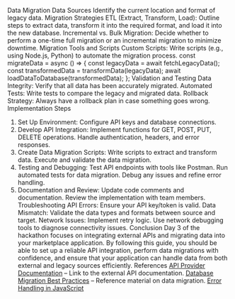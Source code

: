 Data Migration
Data Sources
Identify the current location and format of legacy data.
Migration Strategies
ETL (Extract, Transform, Load): Outline steps to extract data, transform it into the required format, and load it into the new database.
Incremental vs. Bulk Migration: Decide whether to perform a one-time full migration or an incremental migration to minimize downtime.
Migration Tools and Scripts
Custom Scripts: Write scripts (e.g., using Node.js, Python) to automate the migration process.
const migrateData = async () => {
  const legacyData = await fetchLegacyData();
  const transformedData = transformData(legacyData);
  await loadDataToDatabase(transformedData);
};
Validation and Testing
Data Integrity: Verify that all data has been accurately migrated.
Automated Tests: Write tests to compare the legacy and migrated data.
Rollback Strategy: Always have a rollback plan in case something goes wrong.
Implementation Steps
1. Set Up Environment: Configure API keys and database connections.
2. Develop API Integration: Implement functions for GET, POST, PUT, DELETE operations. Handle authentication, headers, and error responses.
3. Create Data Migration Scripts: Write scripts to extract and transform data. Execute and validate the data migration.
4. Testing and Debugging: Test API endpoints with tools like Postman. Run automated tests for data migration. Debug any issues and refine error handling.
5. Documentation and Review: Update code comments and documentation. Review the implementation with team members.
Troubleshooting
API Errors: Ensure your API key/token is valid.
Data Mismatch: Validate the data types and formats between source and target.
Network Issues: Implement retry logic. Use network debugging tools to diagnose connectivity issues.
Conclusion
Day 3 of the hackathon focuses on integrating external APIs and migrating data into your marketplace application. By following this guide, you should be able to set up a reliable API integration, perform data migrations with confidence, and ensure that your application can handle data from both external and legacy sources efficiently.
References
[API Provider Documentation](#) – Link to the external API documentation.
[Database Migration Best Practices](#) – Reference material on data migration.
[Error Handling in JavaScript](https://developer.mozilla.org/en-US/docs/Web/JavaScript/Guide/Control_flow_and_error_handling)

